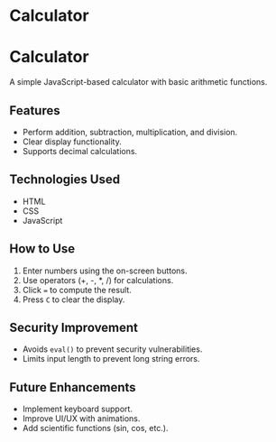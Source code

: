 # Calculator

# Calculator

A simple JavaScript-based calculator with basic arithmetic functions.

## Features
- Perform addition, subtraction, multiplication, and division.
- Clear display functionality.
- Supports decimal calculations.

## Technologies Used
- HTML
- CSS
- JavaScript

## How to Use
1. Enter numbers using the on-screen buttons.
2. Use operators (+, -, *, /) for calculations.
3. Click `=` to compute the result.
4. Press `C` to clear the display.

## Security Improvement
- Avoids `eval()` to prevent security vulnerabilities.
- Limits input length to prevent long string errors.

## Future Enhancements
- Implement keyboard support.
- Improve UI/UX with animations.
- Add scientific functions (sin, cos, etc.).
